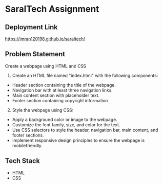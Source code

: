 # SaralTech Assignment

## Deployment Link
https://imran120198.github.io/saraltech/

## Problem Statement
Create a webpage using HTML and CSS

1. Create an HTML file named "index.html" with the
following components:

* Header section containing the title of the webpage.
* Navigation bar with at least three navigation links.
* Main content section with placeholder text.
* Footer section containing copyright information

2. Style the webpage using CSS:
   
* Apply a background color or image to the webpage.
* Customize the font family, size, and color for the text.
* Use CSS selectors to style the header, navigation bar, main content, and footer sections.
* Implement responsive design principles to ensure the
webpage is mobilefriendly.

## Tech Stack
* HTML
* CSS
